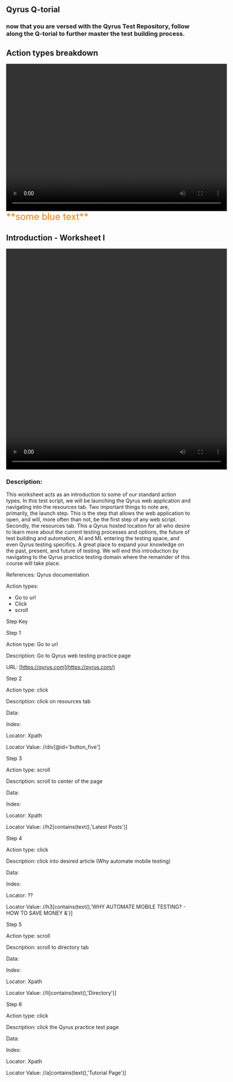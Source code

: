 ## Qyrus Q-torial

### now that you are versed with the Qyrus Test Repository, follow along the Q-torial to further master the test building process.

## Action types breakdown 

<video width="600px" height="400px" border-style= "solid" border-size= 3px border-color= "#E98305" controls>
  <source src= "s3://vidww/Clip 8 - worksheet 1.mp4" type="video/mp4">
</video>
<span style="color:#E98305;font-size:25px"> **some blue text**</span>

## Introduction - Worksheet I 

<video width="600px" height="600px" controls>
  <source src="/_webrepo/_projectcreation/../../_media/_videos/_webVideos/Clip8-worksheet1.mp4" type="video/mp4">
</video>


### Description:

This worksheet acts as an introduction to some of our standard action types. In this test script, we will be launching the Qyrus web application and navigating into the resources tab. Two important things to note are, primarily, the launch step. This is the step that allows the web application to open, and will, more often than not, be the first step of any web script. Secondly, the resources tab. This a Qyrus hosted location for all who desire to learn more about the current testing processes and options, the future of test building and automation, AI and ML entering the testing space, and even Qyrus testing specifics. A great place to expand your knowledge on the past, present, and future of testing. We will end this introduction by navigating to the Qyrus practice testing domain where the remainder of this course will take place.

References: Qyrus documentation

Action types:

- Go to url
- Click
- scroll

Step Key

Step 1

Action type: Go to url

Description: Go to Qyrus web testing practice page

URL: [https://qyrus.com](https://qyrus.com/)

Step 2

Action type: click

Description: click on resources tab

Data:

Index:

Locator: Xpath

Locator Value: //div[@id=&#39;button\_five&#39;]

Step 3

Action type: scroll

Description: scroll to center of the page

Data:

Index:

Locator: Xpath

Locator Value: //h2[contains(text(),&#39;Latest Posts&#39;)]

Step 4

Action type: click

Description: click into desired article (Why automate mobile testing)

Data:

Index:

Locator: ??

Locator Value: //h3[contains(text(),&#39;WHY AUTOMATE MOBILE TESTING? - HOW TO SAVE MONEY &amp;&#39;)]

Step 5

Action type: scroll

Description: scroll to directory tab

Data:

Index:

Locator: Xpath

Locator Value: //li[contains(text(),&#39;Directory&#39;)]

Step 6

Action type: click

Description: click the Qyrus practice test page

Data:

Index:

Locator: Xpath

Locator Value: //a[contains(text(),&#39;Tutorial Page&#39;)]